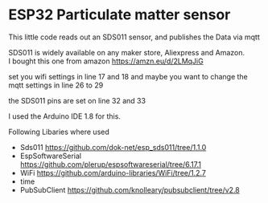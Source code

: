 # ESP32 Particulate matter sensor
This little code reads out an SDS011 sensor, and publishes the Data via mqtt

SDS011 is widely available on any maker store, Aliexpress and Amazon.  
I bought this one from amazon https://amzn.eu/d/2LMqJiG

set you wifi settings in line 17 and 18
and maybe you want to change the mqtt settings in line 26 to 29

the SDS011 pins are set on line 32 and 33

I used the Arduino IDE 1.8 for this.

Following Libaries where used
- Sds011 https://github.com/dok-net/esp_sds011/tree/1.1.0
- EspSoftwareSerial https://github.com/plerup/espsoftwareserial/tree/6.17.1
- WiFi https://github.com/arduino-libraries/WiFi/tree/1.2.7
- time
- PubSubClient https://github.com/knolleary/pubsubclient/tree/v2.8
